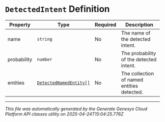 # `DetectedIntent` Definition

| Property | Type | Required | Description |
|----------|------|----------|-------------|
| name | `string` | No | The name of the detected intent. |
| probability | `number` | No | The probability of the detected intent. |
| entities | [`DetectedNamedEntity[]`](detectednamedentity-definition.md) | No | The collection of named entities detected. |

---

*This file was automatically generated by the Generate Genesys Cloud Platform API classes utility on 2025-04-24T15:04:25.776Z*